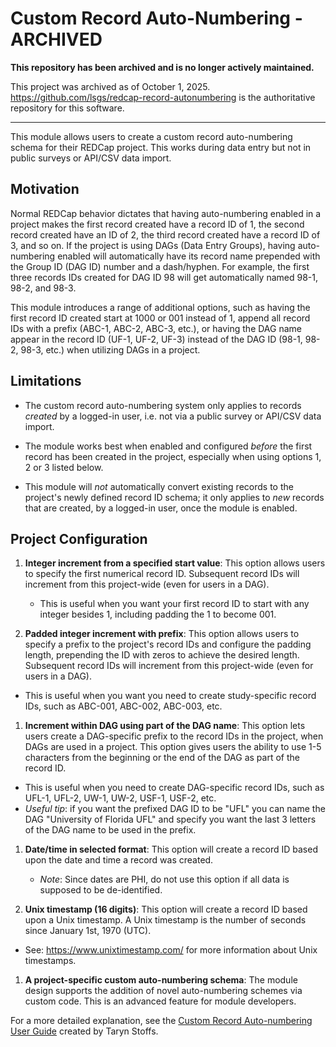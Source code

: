 # Custom Record Auto-Numbering - ARCHIVED

**This repository has been archived and is no longer actively maintained.**

This project was archived as of October 1, 2025. https://github.com/lsgs/redcap-record-autonumbering is the authoritative repository for this software.

-----------


This module allows users to create a custom record auto-numbering schema for their REDCap project. This works during data entry but not in public surveys or API/CSV data import.

## Motivation

Normal REDCap behavior dictates that having auto-numbering enabled in a project makes the first record created have a record ID of 1, the second record created have an ID of 2, the third record created have a record ID of 3, and so on. If the project is using DAGs (Data Entry Groups), having auto-numbering enabled will automatically have its record name prepended with the Group ID (DAG ID) number and a dash/hyphen. For example, the first three records IDs created for DAG ID 98 will get automatically named 98-1, 98-2, and 98-3.

This module introduces a range of additional options, such as having the first record ID created start at 1000 or 001 instead of 1, append all record IDs with a prefix (ABC-1, ABC-2, ABC-3, etc.), or having the DAG name appear in the record ID (UF-1, UF-2, UF-3) instead of the DAG ID (98-1, 98-2, 98-3, etc.) when utilizing DAGs in a project.

## Limitations

-   The custom record auto-numbering system only applies to records *created* by a logged-in user, i.e. not via a public survey or API/CSV data import.

-   The module works best when enabled and configured *before* the first record has been created in the project, especially when using options 1, 2 or 3 listed below.

-   This module will *not* automatically convert existing records to the project's newly defined record ID schema; it only applies to *new* records that are created, by a logged-in user, once the module is enabled.

## Project Configuration

1. **Integer increment from a specified start value**: This option allows users to specify the first numerical record ID. Subsequent record IDs will increment from this project-wide (even for users in a DAG).
    - This is useful when you want your first record ID to start with any integer besides 1, including padding the 1 to become 001.

1. **Padded integer increment with prefix**: This option allows users to specify a prefix to the project's record IDs and configure the padding length, prepending the ID with zeros to achieve the desired length. Subsequent record IDs will increment from this project-wide (even for users in a DAG).
  - This is useful when you want you need to create study-specific record IDs, such as ABC-001, ABC-002, ABC-003, etc.

1. **Increment within DAG using part of the DAG name**: This option lets users create a DAG-specific prefix to the record IDs in the project, when DAGs are used in a project. This option gives users the ability to use 1-5 characters from the beginning or the end of the DAG as part of the record ID.
  - This is useful when you need to create DAG-specific record IDs, such as UFL-1, UFL-2, UW-1, UW-2, USF-1, USF-2, etc.
  - _Useful tip_: if you want the prefixed DAG ID to be "UFL" you can name the DAG "University of Florida UFL" and specify you want the last 3 letters of the DAG name to be used in the prefix.

1. **Date/time in selected format**: This option will create a record ID based upon the date and time a record was created.
    - _Note_: Since dates are PHI, do not use this option if all data is supposed to be de-identified.

1. **Unix timestamp (16 digits)**: This option will create a record ID based upon a Unix timestamp. A Unix timestamp is the number of seconds since January 1st, 1970 (UTC).
  - See: <https://www.unixtimestamp.com/> for more information about Unix timestamps.

1. **A project-specific custom auto-numbering schema**: The module design supports the addition of novel auto-numbering schemes via custom code. This is an advanced feature for module developers.

For a more detailed explanation, see the [Custom Record Auto-numbering User Guide](https://www.ctsi.ufl.edu/wordpress/files/2021/04/Custom-Record-Auto-numbering-External-Module-User-Guide.pdf) created by Taryn Stoffs.
